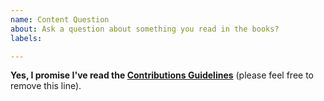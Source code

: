 ```yaml
---
name: Content Question
about: Ask a question about something you read in the books?
labels: 

---
```


**Yes, I promise I've read the [Contributions Guidelines](https://github.com/getify/You-Dont-Know-JS/blob/master/CONTRIBUTING.md)** (please feel free to remove this line).

